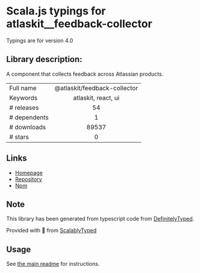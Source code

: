 
# Scala.js typings for atlaskit__feedback-collector

Typings are for version 4.0

## Library description:
A component that collects feedback across Atlassian products.

|                    |                 |
| ------------------ | :-------------: |
| Full name          | @atlaskit/feedback-collector |
| Keywords           | atlaskit, react, ui |
| # releases         | 54 |
| # dependents       | 1 |
| # downloads        | 89537 |
| # stars            | 0 |

## Links
- [Homepage](https://bitbucket.org/atlassian/atlassian-frontend#readme)
- [Repository](https://bitbucket.org/atlassian/atlassian-frontend)
- [Npm](https://www.npmjs.com/package/%40atlaskit%2Ffeedback-collector)
    


## Note
This library has been generated from typescript code from [DefinitelyTyped](https://definitelytyped.org).

Provided with :purple_heart: from [ScalablyTyped](https://github.com/oyvindberg/ScalablyTyped)

## Usage
See [the main readme](../../readme.md) for instructions.


